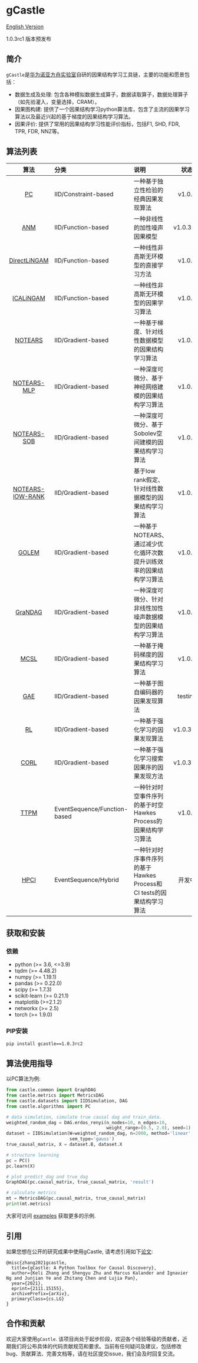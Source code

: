 # gCastle

[English Version](./README.md)

1.0.3rc1 版本预发布

## 简介

`gCastle`是[华为诺亚方舟实验室](https://www.noahlab.com.hk/#/home)自研的因果结构学习工具链，主要的功能和愿景包括：

* 数据生成及处理: 包含各种模拟数据生成算子，数据读取算子，数据处理算子（如先验灌入，变量选择，CRAM）。
* 因果图构建: 提供了一个因果结构学习python算法库，包含了主流的因果学习算法以及最近兴起的基于梯度的因果结构学习算法。
* 因果评价: 提供了常用的因果结构学习性能评价指标，包括F1, SHD, FDR, TPR, FDR, NNZ等。
<!--* 因果可视化: 直观展示因果结构（特别是大规模因果结构图），包含整体展示，局部展示及导出功能。-->


## 算法列表

| 算法 | 分类 | 说明 |状态 |
| :--: | :-- | :-- | :--: |
| [PC](https://arxiv.org/abs/math/0510436) | IID/Constraint-based | 一种基于独立性检验的经典因果发现算法 | v1.0.1 |
| [ANM](https://webdav.tuebingen.mpg.de/causality/NIPS2008-Hoyer.pdf) | IID/Function-based | 一种非线性的加性噪声因果模型 | v1.0.3rc1 |
| [DirectLiNGAM](https://arxiv.org/abs/1101.2489) | IID/Function-based | 一种线性非高斯无环模型的直接学习方法 | v1.0.1 |
| [ICALiNGAM](https://dl.acm.org/doi/10.5555/1248547.1248619) | IID/Function-based | 一种线性非高斯无环模型的因果学习算法 | v1.0.1 |
| [NOTEARS](https://arxiv.org/abs/1803.01422) | IID/Gradient-based | 一种基于梯度、针对线性数据模型的因果结构学习算法 | v1.0.1 |
| [NOTEARS-MLP](https://arxiv.org/abs/1909.13189) | IID/Gradient-based | 一种深度可微分、基于神经网络建模的因果结构学习算法 | v1.0.1 |
| [NOTEARS-SOB](https://arxiv.org/abs/1909.13189) | IID/Gradient-based | 一种深度可微分、基于Sobolev空间建模的因果结构学习算法 | v1.0.1 |
| [NOTEARS-lOW-RANK](https://arxiv.org/abs/2006.05691) | IID/Gradient-based | 基于low rank假定、针对线性数据模型的因果结构学习算法 | v1.0.1 |
| [GOLEM](https://arxiv.org/abs/2006.10201) | IID/Gradient-based | 一种基于NOTEARS、通过减少优化循环次数提升训练效率的因果结构学习算法 | v1.0.1 |
| [GraNDAG](https://arxiv.org/abs/1906.02226) | IID/Gradient-based | 一种深度可微分、针对非线性加性噪声数据模型的因果结构学习算法 | v1.0.1 |
| [MCSL](https://arxiv.org/abs/1910.08527) | IID/Gradient-based | 一种基于掩码梯度的因果结构学习算法 | v1.0.1 |
| [GAE](https://arxiv.org/abs/1911.07420) | IID/Gradient-based | 一种基于图自编码器的因果发现算法 | testing |
| [RL](https://arxiv.org/abs/1906.04477) | IID/Gradient-based | 一种基于强化学习的因果发现算法 | v1.0.3rc1 |
| [CORL](https://arxiv.org/abs/2105.06631) | IID/Gradient-based | 一种基于强化学习搜索因果序的因果发现方法 | v1.0.3rc1 |
| [TTPM](https://arxiv.org/abs/2105.10884) | EventSequence/Function-based | 一种针对时空事件序列的基于时空Hawkes Process的因果结构学习算法 | v1.0.1 |
| [HPCI](https://arxiv.org/abs/2105.03092) | EventSequence/Hybrid | 一种针对时序事件序列的基于Hawkes Process和CI tests的因果结构学习算法 | 开发中 |


## 获取和安装

### 依赖
- python (>= 3.6, <=3.9)
- tqdm (>= 4.48.2)
- numpy (>= 1.19.1)
- pandas (>= 0.22.0)
- scipy (>= 1.7.3)
- scikit-learn (>= 0.21.1)
- matplotlib (>=2.1.2)
- networkx (>= 2.5)
- torch (>= 1.9.0)

### PIP安装
```bash
pip install gcastle==1.0.3rc2
```

## 算法使用指导
以PC算法为例: 
```python
from castle.common import GraphDAG
from castle.metrics import MetricsDAG
from castle.datasets import IIDSimulation, DAG
from castle.algorithms import PC

# data simulation, simulate true causal dag and train_data.
weighted_random_dag = DAG.erdos_renyi(n_nodes=10, n_edges=10, 
                                      weight_range=(0.5, 2.0), seed=1)
dataset = IIDSimulation(W=weighted_random_dag, n=2000, method='linear', 
                        sem_type='gauss')
true_causal_matrix, X = dataset.B, dataset.X

# structure learning
pc = PC()
pc.learn(X)

# plot predict_dag and true_dag
GraphDAG(pc.causal_matrix, true_causal_matrix, 'result')

# calculate metrics
mt = MetricsDAG(pc.causal_matrix, true_causal_matrix)
print(mt.metrics)
```
大家可访问 [examples](./example) 获取更多的示例. 


## 引用
如果您想在公开的研究成果中使用gCastle, 请考虑引用如下[论文](https://arxiv.org/abs/2111.15155):
```
@misc{zhang2021gcastle,
  title={gCastle: A Python Toolbox for Causal Discovery}, 
  author={Keli Zhang and Shengyu Zhu and Marcus Kalander and Ignavier Ng and Junjian Ye and Zhitang Chen and Lujia Pan},
  year={2021},
  eprint={2111.15155},
  archivePrefix={arXiv},
  primaryClass={cs.LG}
}
```


## 合作和贡献

欢迎大家使用`gCastle`. 该项目尚处于起步阶段，欢迎各个经验等级的贡献者，近期我们将公布具体的代码贡献规范和要求。当前有任何疑问及建议，包括修改bug、贡献算法、完善文档等，请在社区提交issue，我们会及时回复交流。
